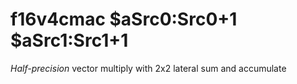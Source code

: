 # f16v4cmac $aSrc0:Src0+1 $aSrc1:Src1+1

*Half-precision* vector multiply with 2x2 lateral sum and accumulate
